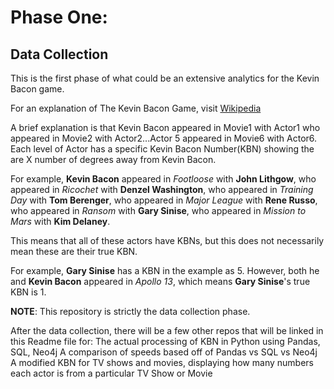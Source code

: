 # Phase One: 
## Data Collection
This is the first phase of what could be an extensive analytics for the Kevin Bacon game.

For an explanation of The Kevin Bacon Game, visit [Wikipedia](https://en.wikipedia.org/wiki/Six_Degrees_of_Kevin_Bacon#:~:text=Six%20Degrees%20of%20Kevin%20Bacon%20or%20Bacon's%20Law%20is%20a,ultimately%20leads%20to%20prolific%20American)

A brief explanation is that Kevin Bacon appeared in Movie1 with Actor1 who appeared in Movie2 with Actor2...Actor 5 appeared in Movie6 with Actor6.  Each level of Actor has a specific Kevin Bacon Number(KBN) showing the are X number of degrees away from Kevin Bacon.

For example, **Kevin Bacon** appeared in *Footloose* with **John Lithgow**, who appeared in *Ricochet* with **Denzel Washington**, who appeared in *Training Day* with **Tom Berenger**, who appeared in *Major League* with **Rene Russo**, who appeared in *Ransom* with **Gary Sinise**, who appeared in *Mission to Mars* with **Kim Delaney**.

This means that all of these actors have KBNs, but this does not necessarily mean these are their true KBN.

For example, **Gary Sinise** has a KBN in the example as 5.  However, both he and **Kevin Bacon** appeared in *Apollo 13*, which means **Gary Sinise**'s true KBN is 1.

**NOTE**: This repository is strictly the data collection phase.  

After the data collection, there will be a few other repos that will be linked in this Readme file for:
The actual processing of KBN in Python using Pandas, SQL, Neo4j
A comparison of speeds based off of Pandas vs SQL vs Neo4j
A modified KBN for TV shows and movies, displaying how many numbers each actor is from a particular TV Show or Movie
